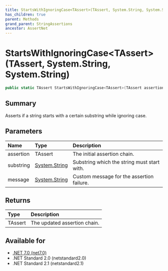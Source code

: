 ```yaml
---
title: StartsWithIgnoringCase<TAssert>(TAssert, System.String, System.String)
has_children: true
parent: Methods
grand_parent: StringAssertions
ancestor: AssertNet
---
```

# StartsWithIgnoringCase&lt;TAssert&gt;(TAssert, System.String, System.String)

```csharp
public static TAssert StartsWithIgnoringCase<TAssert>(TAssert assertion, System.String substring, System.String message);
```

## Summary
Asserts if a string starts with a certain substring while ignoring case.

## Parameters
| Name      | Type                                                                        | Description                                 |
|:----------|:----------------------------------------------------------------------------|:--------------------------------------------|
| assertion | TAssert                                                                     | The initial assertion chain.                |
| substring | [System.String](https://learn.microsoft.com/en-us/dotnet/api/system.string) | Substring which the string must start with. |
| message   | [System.String](https://learn.microsoft.com/en-us/dotnet/api/system.string) | Custom message for the assertion failure.   |


## Returns
| Type    | Description                  |
|:--------|:-----------------------------|
| TAssert | The updated assertion chain. |

## Available for
- [.NET 7.0 (net7.0)](https://versionsof.net/core/7.0/)
- .NET Standard 2.0 (netstandard2.0)
- .NET Standard 2.1 (netstandard2.1)
